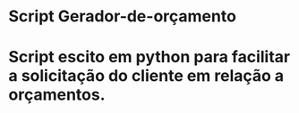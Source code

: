 # Script Gerador-de-orçamento

# Script escito em python para facilitar a solicitação do cliente em relação a orçamentos.




